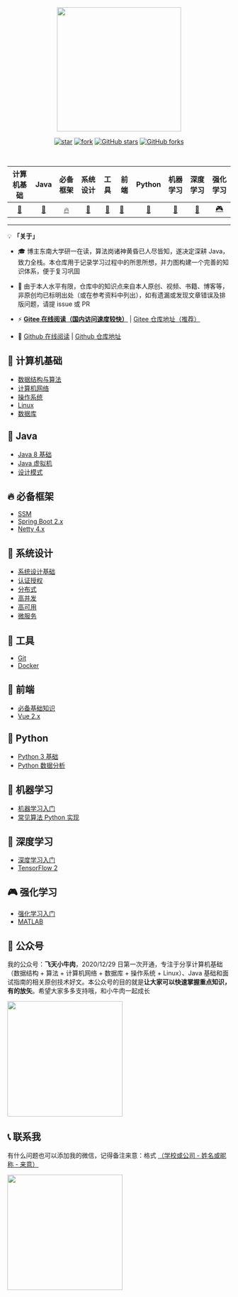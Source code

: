 <br>
<br>

<p align="center">
    <img width="280px" src="https://gitee.com/veal98/images/raw/master/img/20210212163625.png" >
</p>


<div align="center">

[![star](https://gitee.com/veal98/CS-Wiki/badge/star.svg?theme=dark)](https://gitee.com/veal98/CS-Wiki/stargazers)
[![fork](https://gitee.com/veal98/CS-Wiki/badge/fork.svg?theme=dark)](https://gitee.com/veal98/CS-Wiki/members)
[![GitHub stars](https://img.shields.io/github/stars/Veal98/CS-Wiki?logo=github)](https://github.com/Veal98/CS-Wiki/stargazers)
[![GitHub forks](https://img.shields.io/github/forks/Veal98/CS-Wiki?logo=github)](https://github.com/Veal98/CS-Wiki/network)


<br>


|                          计算机基础                          |                          Java                           |                          必备框架                           |                          系统设计                           |                          工具                           | 前端                                                    |                          Python                           |                          机器学习                           |                          深度学习                           |                          强化学习                           |
| :----------------------------------------------------------: | :-----------------------------------------------------: | :---------------------------------------------------------: | :---------------------------------------------------------: | :-----------------------------------------------------: | ------------------------------------------------------- | :-------------------------------------------------------: | :---------------------------------------------------------: | :---------------------------------------------------------: | :---------------------------------------------------------: |
| [📑](https://veal98.gitee.io/cs-wiki/#/README?id=📑-计算机基础) | [🍵](https://veal98.gitee.io/cs-wiki/#/README?id=🍵-java) | [🔥](https://veal98.gitee.io/cs-wiki/#/README?id=🔥-必备框架) | [👷](https://veal98.gitee.io/cs-wiki/#/README?id=👷-系统设计) | [🔨](https://veal98.gitee.io/cs-wiki/#/README?id=🔨-工具) | [🎨](https://veal98.gitee.io/cs-wiki/#/README?id=🎨-前端) | [🐍](https://veal98.gitee.io/cs-wiki/#/README?id=🐍-python) | [🤖](https://veal98.gitee.io/cs-wiki/#/README?id=🤖-机器学习) | [🌺](https://veal98.gitee.io/cs-wiki/#/README?id=🌺-深度学习) | [🎮](https://veal98.gitee.io/cs-wiki/#/README?id=🎮-强化学习) |


</div>

---

💡 **「关于」**

- 🎓 博主东南大学研一在读，算法岗诸神黄昏已人尽皆知，遂决定深耕 Java，致力全栈。本仓库用于记录学习过程中的所思所想，并力图构建一个完善的知识体系，便于复习巩固

- 🙏 由于本人水平有限，仓库中的知识点来自本人原创、视频、书籍、博客等，非原创均已标明出处（或在参考资料中列出），如有遗漏或发现文章错误及排版问题，请提 issue 或 PR

- ⚡ **[Gitee 在线阅读（国内访问速度较快）](https://veal98.gitee.io/cs-wiki)** | [Gitee 仓库地址（推荐）](https://gitee.com/veal98/CS-Wiki)

- 🔮 [Github 在线阅读](https://veal98.github.io/CS-Wiki/) | [Github 仓库地址](https://github.com/Veal98/CS-Wiki)

## 📑 计算机基础

- [数据结构与算法](https://veal98.gitee.io/cs-wiki/#/README?id=数据结构与算法)
- [计算机网络](https://veal98.gitee.io/cs-wiki/#/README?id=计算机网络)
- [操作系统](https://veal98.gitee.io/cs-wiki/#/README?id=操作系统)
- [Linux](https://veal98.gitee.io/cs-wiki/#/README?id=linux)
- [数据库](https://veal98.gitee.io/cs-wiki/#/README?id=数据库)

## 🍵 Java

- [Java 8 基础](https://veal98.gitee.io/cs-wiki/#/README?id=java-8-%e5%9f%ba%e7%a1%80)
- [Java 虚拟机](https://veal98.gitee.io/cs-wiki/#/README?id=java-%e8%99%9a%e6%8b%9f%e6%9c%ba)
- [设计模式](https://veal98.gitee.io/cs-wiki/#/README?id=设计模式)

## 🔥 必备框架

- [SSM](https://veal98.gitee.io/cs-wiki/#/README?id=ssm)
- [Spring Boot 2.x](https://veal98.gitee.io/cs-wiki/#/README?id=spring-boot-2x)
- [Netty 4.x](https://veal98.gitee.io/cs-wiki/#/README?id=%e2%91%a2-netty-4x)

## 👷 系统设计

- [系统设计基础](https://veal98.gitee.io/cs-wiki/#/README?id=%e7%b3%bb%e7%bb%9f%e8%ae%be%e8%ae%a1%e5%9f%ba%e7%a1%80)
- [认证授权](https://veal98.gitee.io/cs-wiki/#/README?id=%e8%ae%a4%e8%af%81%e6%8e%88%e6%9d%83)
- [分布式](https://veal98.gitee.io/cs-wiki/#/README?id=%e5%88%86%e5%b8%83%e5%bc%8f)
- [高并发](https://veal98.gitee.io/cs-wiki/#/README?id=%e9%ab%98%e5%b9%b6%e5%8f%91)
- [高可用](https://veal98.gitee.io/cs-wiki/#/README?id=%e9%ab%98%e5%8f%af%e7%94%a8)
- [微服务](https://veal98.gitee.io/cs-wiki/#/README?id=%e5%be%ae%e6%9c%8d%e5%8a%a1)

## 🔨 工具

- [Git](https://veal98.gitee.io/cs-wiki/#/README?id=git)
- [Docker](https://veal98.gitee.io/cs-wiki/#/README?id=docker)

## 🎨 前端

- [必备基础知识](https://veal98.gitee.io/cs-wiki/#/README?id=%e5%bf%85%e5%a4%87%e5%9f%ba%e7%a1%80%e7%9f%a5%e8%af%86)
- [Vue 2.x](https://veal98.gitee.io/cs-wiki/#/README?id=vue-2x)

## 🐍 Python

- [Python 3 基础](https://veal98.gitee.io/cs-wiki/#/README?id=python-3-基础)
- [Python 数据分析](https://veal98.gitee.io/cs-wiki/#/README?id=python-数据分析)

## 🤖 机器学习

- [机器学习入门](https://veal98.gitee.io/cs-wiki/#/README?id=机器学习入门)
- [常见算法 Python 实现](https://veal98.gitee.io/cs-wiki/#/README?id=常见算法-python-实现)

## 🌺 深度学习

- [深度学习入门](https://veal98.gitee.io/cs-wiki/#/README?id=深度学习入门)
- [TensorFlow 2](https://veal98.gitee.io/cs-wiki/#/README?id=tensorflow-2)

## 🎮 强化学习

- [强化学习入门](https://veal98.gitee.io/cs-wiki/#/README?id=强化学习入门)
- [MATLAB](https://veal98.gitee.io/cs-wiki/#/README?id=matlab)

## 💬 公众号

我的公众号：**飞天小牛肉**，2020/12/29 日第一次开通，专注于分享计算机基础（数据结构 + 算法 + 计算机网络 + 数据库 + 操作系统 + Linux）、Java 基础和面试指南的相关原创技术好文。本公众号的目的就是**让大家可以快速掌握重点知识，有的放矢**。希望大家多多支持哦，和小牛肉一起成长

<img width="260px" src="https://gitee.com/veal98/images/raw/master/img/公众号二维码.png" >

## 📞 联系我

有什么问题也可以添加我的微信，记得备注来意：格式 <u>（学校或公司 - 姓名或昵称 - 来意）</u>

<img width="260px" src="https://gitee.com/veal98/images/raw/master/img/微信图片_20210105121328.jpg" >